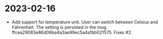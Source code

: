 # 2023-02-16

* Add support for temperature unit. User can switch between Celsius and Fahrenheit. The setting is persisted in the mug.
  ffcea29083e86d06ba4a3ae99ec5a4a1bb021575. Fixes #2.
